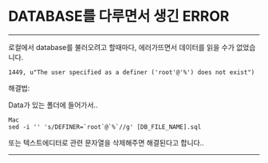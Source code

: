 <h1>
  DATABASE를 다루면서 생긴 ERROR
</h1>

<hr>

로컬에서 database를 불러오려고 할때마다, 에러가뜨면서 데이터를 읽을 수가 없었습니다.

```
1449, u"The user specified as a definer ('root'@'%') does not exist")
```

해결법:

Data가 있는 폴더에 들어가서..

```
Mac
sed -i '' 's/DEFINER=`root`@`%`//g' [DB_FILE_NAME].sql
```

또는 텍스트에디터로 관련 문자열을 삭제해주면 해결된다고 합니다..

<hr>